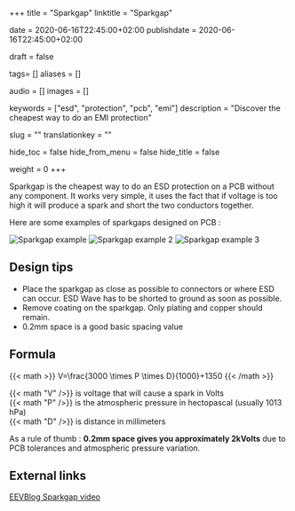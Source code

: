+++
title = "Sparkgap"
linktitle = "Sparkgap"

date = 2020-06-16T22:45:00+02:00
publishdate = 2020-06-16T22:45:00+02:00

draft = false

tags= []
aliases = []

audio = []
images = []

keywords = ["esd", "protection", "pcb", "emi"]
description = "Discover the cheapest way to do an EMI protection"

slug = ""
translationkey = ""

hide_toc = false
hide_from_menu = false
hide_title = false

weight = 0
+++

Sparkgap is the cheapest way to do an ESD protection on a PCB without any component. It works very simple, it uses the fact that if voltage is too high it will produce a spark and short the two conductors together.

<!--more-->

Here are some examples of sparkgaps designed on PCB :

![Sparkgap example](sparkgap.png "Sparkgap example")
![Sparkgap example 2](sparkgap2.png "Sparkgap example 2")
![Sparkgap example 3](sparkgap3.png "Sparkgap example 3")

## Design tips

- Place the sparkgap as close as possible to connectors or where ESD can occur. ESD Wave has to be shorted to ground as soon as possible.
- Remove coating on the sparkgap. Only plating and copper should remain.
- 0.2mm space is a good basic spacing value

## Formula
{{< math >}}
V=\frac{3000 \times P \times D}{1000}+1350
{{< /math >}}

{{< math "V" />}} is voltage that will cause a spark in Volts  
{{< math "P" />}} is the atmospheric pressure in hectopascal (usually 1013 hPa)  
{{< math "D" />}} is distance in millimeters

As a rule of thumb : **0.2mm space gives you approximately 2kVolts** due to PCB tolerances and atmospheric pressure variation.

## External links

[EEVBlog Sparkgap video](https://www.youtube.com/watch?v=_EMAggN5H-w "EEVBlog Sparkgap video")
